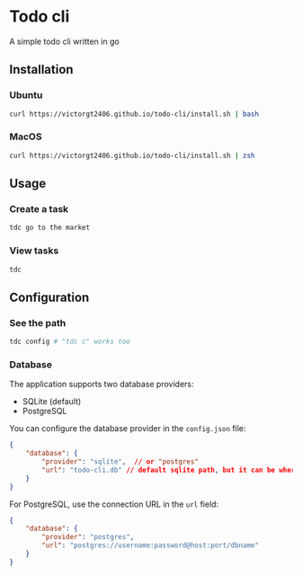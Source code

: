 # Todo cli
A simple todo cli written in go

## Installation
### Ubuntu
```bash
curl https://victorgt2406.github.io/todo-cli/install.sh | bash
```
### MacOS
```bash
curl https://victorgt2406.github.io/todo-cli/install.sh | zsh
```

## Usage

### Create a task
```bash
tdc go to the market
```

### View tasks
```bash
tdc
```

## Configuration
### See the path
``` bash
tdc config # "tdc c" works too
```
### Database
The application supports two database providers:
- SQLite (default)
- PostgreSQL

You can configure the database provider in the `config.json` file:

```json
{
    "database": {
        "provider": "sqlite",  // or "postgres"
        "url": "todo-cli.db" // default sqlite path, but it can be where ever it is needed
    }
}
```

For PostgreSQL, use the connection URL in the `url` field:
```json
{
    "database": {
        "provider": "postgres",
        "url": "postgres://username:password@host:port/dbname"
    }
}
```
